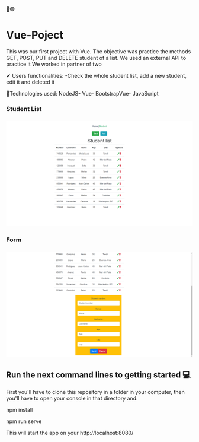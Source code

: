 🔵🟢 <h1>Vue-Poject</h1>

This was our first project with Vue. The objective was practice the methods GET, POST, PUT and DELETE student of a list. We used an external API to practice it
We worked in partner of two

✔ Users functionalities: -Check the whole student list, add a new student, edit it and deleted it

🔹Technologies used: NodeJS- Vue- BootstrapVue- JavaScript 

<h3>Student List<h3>
  <img src='screenshot/list.png'/>
  
<h3>Form<h3>
<img src='screenshot/form.png'/>
  


##  Run the next command lines to getting started 💻

First you'll have to clone this repository in a folder in your computer, then you'll have to open your console in that directory and: 
  
  <p>npm install</p>
  <p>npm run serve</p>

This will start the app on your  http://localhost:8080/
